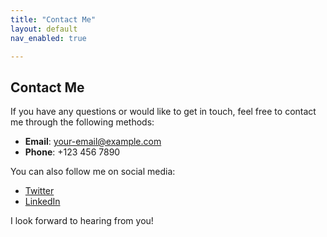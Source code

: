```yaml
---
title: "Contact Me"
layout: default
nav_enabled: true

---
```


## Contact Me

If you have any questions or would like to get in touch, feel free to contact me through the following methods:

- **Email**: your-email@example.com
- **Phone**: +123 456 7890

You can also follow me on social media:
- [Twitter](https://twitter.com/yourusername)
- [LinkedIn](https://www.linkedin.com/in/yourusername)

I look forward to hearing from you!
